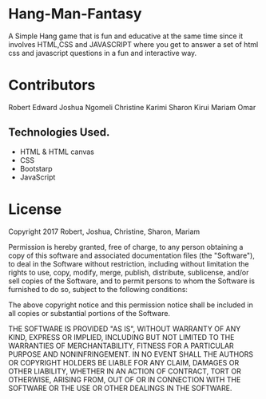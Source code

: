 # Hang-Man-Fantasy
A Simple Hang game that is fun and educative at the same time since it involves HTML,CSS and JAVASCRIPT where you get to answer a set of html css and javascript questions in a fun and interactive way.

# Contributors

Robert Edward 
Joshua Ngomeli
Christine Karimi
Sharon Kirui
Mariam Omar

## Technologies Used.

<ul>
 <li>HTML & HTML canvas</li>
 <li>CSS</li>
 <li>Bootstarp</li>
 <li>JavaScript</li>
</ul>

# License 
Copyright 2017 Robert, Joshua, Christine,  Sharon, Mariam

Permission is hereby granted, free of charge, to any person obtaining a copy of this software and associated documentation files (the "Software"), to deal in the Software without restriction, including without limitation the rights to use, copy, modify, merge, publish, distribute, sublicense, and/or sell copies of the Software, and to permit persons to whom the Software is furnished to do so, subject to the following conditions:

The above copyright notice and this permission notice shall be included in all copies or substantial portions of the Software.

THE SOFTWARE IS PROVIDED "AS IS", WITHOUT WARRANTY OF ANY KIND, EXPRESS OR IMPLIED, INCLUDING BUT NOT LIMITED TO THE WARRANTIES OF MERCHANTABILITY, FITNESS FOR A PARTICULAR PURPOSE AND NONINFRINGEMENT. IN NO EVENT SHALL THE AUTHORS OR COPYRIGHT HOLDERS BE LIABLE FOR ANY CLAIM, DAMAGES OR OTHER LIABILITY, WHETHER IN AN ACTION OF CONTRACT, TORT OR OTHERWISE, ARISING FROM, OUT OF OR IN CONNECTION WITH THE SOFTWARE OR THE USE OR OTHER DEALINGS IN THE SOFTWARE.

